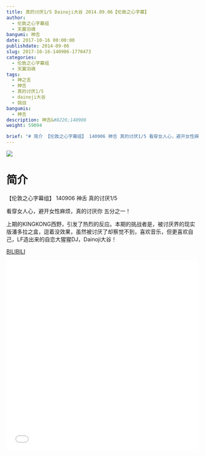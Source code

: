 ```yaml
---
title: 真的讨厌1/5 Dainoji大谷 2014.09.06【伦敦之心字幕】
author: 
  - 伦敦之心字幕组
  - 天翼羽魂
bangumi: 神舌
date: 2017-10-16 00:00:00
publishdate: 2014-09-06
slug: 2017-10-16-140906-1770473
categories: 
  - 伦敦之心字幕组
  - 天翼羽魂
tags: 
  - 神之舌
  - 神舌
  - 真的讨厌1/5
  - dainoji大谷
  - 挑战
bangumis: 
  - 神舌
description: 神舌&#8226;140906
weight: 59094

brief: "# 简介 【伦敦之心字幕组】 140906 神舌 真的讨厌1/5 看穿女人心，避开女性麻烦，真的讨厌你 五分之一！ 上期的KINGKONG西野，引发了热烈的反应。本期的挑战者是，被讨厌界的现实版潘多拉之盒，逗着没效果，虽然被讨厌了却察觉不到，喜欢音乐，但更喜欢自己，LF造出来的自恋大猩猩DJ，Dainoji大谷！"
---
```


![](https://i.imgur.com/Uk5VWe2.jpg)

# 简介  
【伦敦之心字幕组】 140906 神舌 真的讨厌1/5


看穿女人心，避开女性麻烦，真的讨厌你 五分之一！


上期的KINGKONG西野，引发了热烈的反应。本期的挑战者是，被讨厌界的现实版潘多拉之盒，逗着没效果，虽然被讨厌了却察觉不到，喜欢音乐，但更喜欢自己，LF造出来的自恋大猩猩DJ，Dainoji大谷！

  [BILIBILI](https://www.bilibili.com/video/av1770473/)


<div class="vcontainer">  <iframe class='video' src="//www.bilibili.com/blackboard/player.html?aid=1770473" width="100%" height="500" frameborder="0" allowfullscreen="allowfullscreen"></iframe></div>
